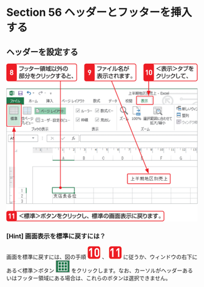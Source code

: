 # Section 56 ヘッダーとフッターを挿入する

## ヘッダーを設定する

![](005.png)

### [Hint] 画面表示を標準に戻すには？

画面を標準に戻すには、図の手順 ![](icon_10.png) 、 ![](icon_11.png) に従うか、ウィンドウの右下にある＜標準＞ボタン ![](icon_standard.png) をクリックします。なお、カーソルがヘッダーあるいはフッター領域にある場合は、これらのボタンは選択できません。
